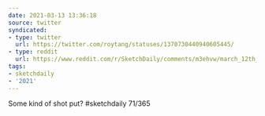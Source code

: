 ```yaml
---
date: 2021-03-13 13:36:18
source: twitter
syndicated:
- type: twitter
  url: https://twitter.com/roytang/statuses/1370730440940605445/
- type: reddit
  url: https://www.reddit.com/r/SketchDaily/comments/m3ehvw/march_12th_free_draw_friday/gqsq3bv/
tags:
- sketchdaily
- '2021'
---
```


Some kind of shot put? #sketchdaily 71/365